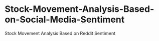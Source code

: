 # Stock-Movement-Analysis-Based-on-Social-Media-Sentiment
Stock Movement Analysis Based on Reddit Sentiment
